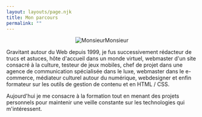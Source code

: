 ```yaml
---
layout: layouts/page.njk
title: Mon parcours
permalink: ""
---
```

<p align="center">
<img src="/images/photohome_che.png" alt="MonsieurMonsieur">
</p>

Gravitant autour du Web depuis 1999, je fus successivement rédacteur de trucs et astuces, hôte d'accueil dans un monde virtuel, webmaster d'un site consacré à la culture, testeur de jeux mobiles, chef de projet dans une agence de communication spécialisée dans le luxe, webmaster dans le e-commerce, médiateur culturel autour du numérique, webdesigner et enfin formateur sur les outils de gestion de contenu et en HTML / CSS.

Aujourd'hui je me consacre à la formation tout en menant des projets personnels pour maintenir une veille constante sur les technologies qui m'intéressent.